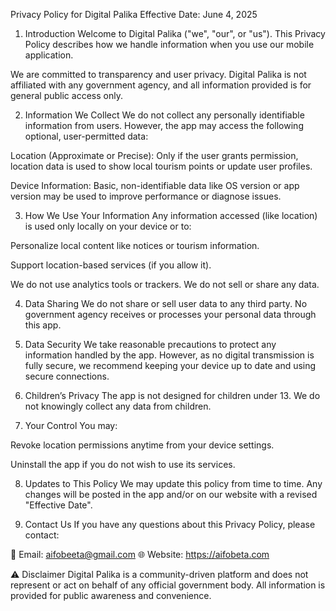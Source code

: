 Privacy Policy for Digital Palika
Effective Date: June 4, 2025

1. Introduction
Welcome to Digital Palika ("we", "our", or "us"). This Privacy Policy describes how we handle information when you use our mobile application.

We are committed to transparency and user privacy. Digital Palika is not affiliated with any government agency, and all information provided is for general public access only.

2. Information We Collect
We do not collect any personally identifiable information from users.
However, the app may access the following optional, user-permitted data:

Location (Approximate or Precise): Only if the user grants permission, location data is used to show local tourism points or update user profiles.

Device Information: Basic, non-identifiable data like OS version or app version may be used to improve performance or diagnose issues.

3. How We Use Your Information
Any information accessed (like location) is used only locally on your device or to:

Personalize local content like notices or tourism information.

Support location-based services (if you allow it).

We do not use analytics tools or trackers. We do not sell or share any data.

4. Data Sharing
We do not share or sell user data to any third party.
No government agency receives or processes your personal data through this app.

5. Data Security
We take reasonable precautions to protect any information handled by the app. However, as no digital transmission is fully secure, we recommend keeping your device up to date and using secure connections.

6. Children’s Privacy
The app is not designed for children under 13. We do not knowingly collect any data from children.

7. Your Control
You may:

Revoke location permissions anytime from your device settings.

Uninstall the app if you do not wish to use its services.

8. Updates to This Policy
We may update this policy from time to time. Any changes will be posted in the app and/or on our website with a revised "Effective Date".

9. Contact Us
If you have any questions about this Privacy Policy, please contact:

📧 Email: aifobeeta@gmail.com
🌐 Website: https://aifobeta.com

⚠️ Disclaimer
Digital Palika is a community-driven platform and does not represent or act on behalf of any official government body. All information is provided for public awareness and convenience.

